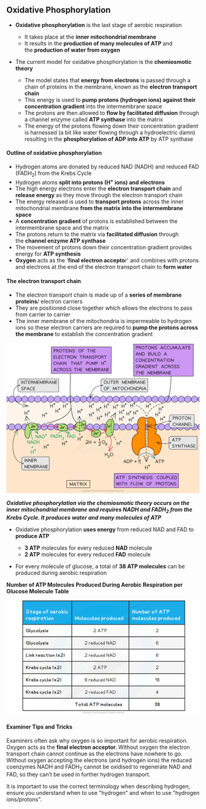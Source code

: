 Oxidative Phosphorylation
-------------------------

* <b>Oxidative phosphorylation</b> is the last stage of aerobic respiration

  + It takes place at the <b>inner mitochondrial membrane</b>
  + It results in the <b>production of many molecules of ATP</b> and the <b>production of water from oxygen</b>
* The current model for oxidative phosphorylation is the <b>chemiosmotic theory</b>

  + The model states that <b>energy from electrons</b> is passed through a chain of proteins in the membrane, known as the <b>electron transport chain</b>
  + This energy is used to <b>pump protons (hydrogen ions) against their concentration gradient</b> into the intermembrane space
  + The protons are then allowed to <b>flow by facilitated diffusion</b> through a channel enzyme called <b>ATP synthase</b> into the matrix
  + The energy of the protons flowing down their concentration gradient is harnessed (a bit like water flowing through a hydroelectric damn) resulting in the <b>phosphorylation of ADP into ATP</b> by ATP synthase

#### Outline of oxidative phosphorylation

* Hydrogen atoms are donated by reduced NAD (NADH) and reduced FAD (FADH<sub>2</sub>) from the Krebs Cycle
* Hydrogen atoms <b>split into protons (H</b><sup><b>+</b></sup><b> ions) and electrons</b>
* The high energy electrons enter the <b>electron transport chain</b> and <b>release energy</b> as they move through the electron transport chain
* The energy released is used to <b>transport protons</b> across the inner mitochondrial membrane <b>from the matrix into the intermembrane space</b>
* A <b>concentration gradient</b> of protons is established between the intermembrane space and the matrix
* The protons return to the matrix via <b>facilitated diffusion</b> through the <b>channel enzyme ATP synthase</b>
* The movement of protons down their concentration gradient provides energy for <b>ATP synthesis</b>
* <b>Oxygen</b> acts as the '<b>final electron accepto</b>r' and combines with protons and electrons at the end of the electron transport chain to <b>form water</b>

#### The electron transport chain

* The electron transport chain is made up of a <b>series of membrane proteins</b>/ electron carriers
* They are positioned close together which allows the electrons to pass from carrier to carrier
* The inner membrane of the mitochondria is impermeable to hydrogen ions so these electron carriers are required to <b>pump the protons across the membrane</b> to establish the concentration gradient

![ETC Structure](ETC-Structure.png)

<i><b>Oxidative phosphorylation via the chemiosmotic theory occurs on the inner mitochondrial membrane and requires NADH and FADH</b></i><sub><i><b>2</b></i></sub><i><b> from the Krebs Cycle. It produces water and many molecules of ATP</b></i>

* Oxidative phosphorylation <b>uses energy</b> from reduced NAD and FAD to <b>produce ATP</b>

  + <b>3 ATP</b> molecules for every reduced <b>NAD</b> molecule
  + <b>2 ATP</b> molecules for every reduced <b>FAD</b> molecule
* For every molecule of glucose, a total of <b>38 ATP molecules</b> can be produced during aerobic respiration

<b>Number of ATP Molecules Produced During Aerobic Respiration per Glucose Molecule Table</b>

![respiration-products-table](respiration-products-table.png)

#### Examiner Tips and Tricks

Examiners often ask why oxygen is so important for aerobic respiration. Oxygen acts as the <b>final electron acceptor. </b>Without oxygen the electron transport chain cannot continue as the electrons have nowhere to go. Without oxygen accepting the electrons (and hydrogen ions) the reduced coenzymes NADH and FADH<sub>2</sub> cannot be oxidised to regenerate NAD and FAD, so they can’t be used in further hydrogen transport.

It is important to use the correct terminology when describing hydrogen; ensure you understand when to use "hydrogen" and when to use "hydrogen ions/protons".